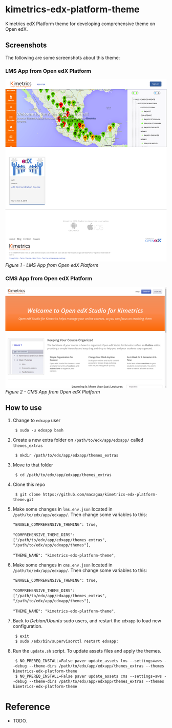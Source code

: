 # kimetrics-edx-platform-theme

Kimetrics edX Platform theme for developing comprehensive theme on Open edX.

## Screenshots

The following are some screenshots about this theme:

### LMS App from Open edX Platform

![Kimetrics edX LMS Platform theme screenshot](screenshot-lms.png)
_Figure 1 - LMS App from Open edX Platform_

### CMS App from Open edX Platform

![Kimetrics edX CMS Platform theme screenshot](screenshot-cms.png)
_Figure 2 - CMS App from Open edX Platform_

## How to use

1. Change to `edxapp` user

        $ sudo -u edxapp bash

2. Create a new extra folder on `/path/to/edx/app/edxapp/` called `themes_extras`

        $ mkdir /path/to/edx/app/edxapp/themes_extras

3. Move to that folder

        $ cd /path/to/edx/app/edxapp/themes_extras

4. Clone this repo

        $ git clone https://github.com/macagua/kimetrics-edx-platform-theme.git

5. Make some changes in `lms.env.json` located in `/path/to/edx/app/edxapp/`. Then change some variables to this:

       "ENABLE_COMPREHENSIVE_THEMING": true,

       "COMPREHENSIVE_THEME_DIRS": ["/path/to/edx/app/edxapp/themes_extras", "/path/to/edx/app/edxapp/themes"],

       "THEME_NAME": "kimetrics-edx-platform-theme",

5. Make some changes in `cms.env.json` located in `/path/to/edx/app/edxapp/`. Then change some variables to this:

       "ENABLE_COMPREHENSIVE_THEMING": true,

       "COMPREHENSIVE_THEME_DIRS": ["/path/to/edx/app/edxapp/themes_extras", "/path/to/edx/app/edxapp/themes"],

       "THEME_NAME": "kimetrics-edx-platform-theme",

6. Back to _Debian/Ubuntu_ sudo users, and restart the `edxapp` to load new configuration.

        $ exit
        $ sudo /edx/bin/supervisorctl restart edxapp:

7. Run the `update.sh` script. To update assets files and apply the themes.

        $ NO_PREREQ_INSTALL=False paver update_assets lms --settings=aws --debug --theme-dirs /path/to/edx/app/edxapp/themes_extras --themes kimetrics-edx-platform-theme
        $ NO_PREREQ_INSTALL=False paver update_assets cms --settings=aws --debug --theme-dirs /path/to/edx/app/edxapp/themes_extras --themes kimetrics-edx-platform-theme

# Reference

- TODO.

